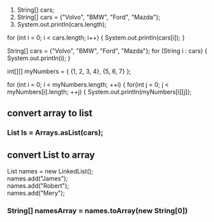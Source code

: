 1. String[] cars;
2. String[] cars = {"Volvo", "BMW", "Ford", "Mazda"};
3. System.out.println(cars.length);


for (int i = 0; i < cars.length; i++) {
  System.out.println(cars[i]);
}


String[] cars = {"Volvo", "BMW", "Ford", "Mazda"};
for (String i : cars) {
  System.out.println(i);
}

int[][] myNumbers = { {1, 2, 3, 4}, {5, 6, 7} };

 for (int i = 0; i < myNumbers.length; ++i) {
      for(int j = 0; j < myNumbers[i].length; ++j) {
        System.out.println(myNumbers[i][j]);
        
 ## convert array to list 
 ###  List<String> ls = Arrays.asList(cars); 
 
 ## convert List to array 
  List<String> names = new LinkedList<String>();  
  names.add("James");  
   names.add("Robert");  
    names.add("Mery");
  ### String[] namesArray = names.toArray(new String[0]) 

